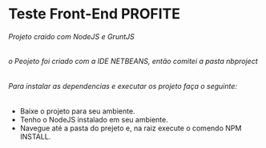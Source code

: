 # Teste Front-End PROFITE

###### Projeto craido com NodeJS e GruntJS
###### o Peojeto foi criado com a IDE NETBEANS, *então comitei a pasta nbproject*
###### Para instalar as dependencias e executar os projeto faça o seguinte:
* Baixe o projeto para seu ambiente.
* Tenho o NodeJS instalado em seu ambiente.
* Navegue até a pasta do prejeto e, na raiz execute o comendo NPM INSTALL.